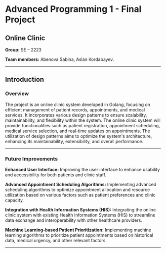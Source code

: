 # Advanced Programming 1 - Final Project

## Online Clinic

**Group:** SE – 2223

**Team members:** Abenova Sabina, Aslan Kordabayev.

---

## Introduction

### Overview
The project is an online clinic system developed in Golang, focusing on efficient management of patient records, appointments, and medical services. It incorporates various design patterns to ensure scalability, maintainability, and flexibility within the system.
The online clinic system will provide functionalities such as patient registration, appointment scheduling, medical service selection, and real-time updates on appointments. The utilization of design patterns aims to optimize the system's architecture, enhancing its maintainability, extensibility, and overall performance.

---
### Future Improvements

**Enhanced User Interface:**
Improving the user interface to enhance usability and accessibility for both patients and clinic staff.

**Advanced Appointment Scheduling Algorithms:**
Implementing advanced scheduling algorithms to optimize appointment allocation and resource utilization based on various factors such as patient preferences and clinic capacity.

**Integration with Health Information Systems (HIS):**
Integrating the online clinic system with existing Health Information Systems (HIS) to streamline data exchange and interoperability with other healthcare providers.

**Machine Learning-based Patient Prioritization:**
Implementing machine learning algorithms to prioritize patient appointments based on historical data, medical urgency, and other relevant factors.

---
